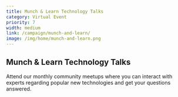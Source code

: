 ```yaml
---
title: Munch & Learn Technology Talks
category: Virtual Event
priority: 7
width: medium
link: /campaign/munch-and-learn/
image: /img/home/munch-and-learn.png
---
```

## Munch & Learn Technology Talks

Attend our monthly community meetups where you can interact with experts regarding popular new technologies and get your questions answered.